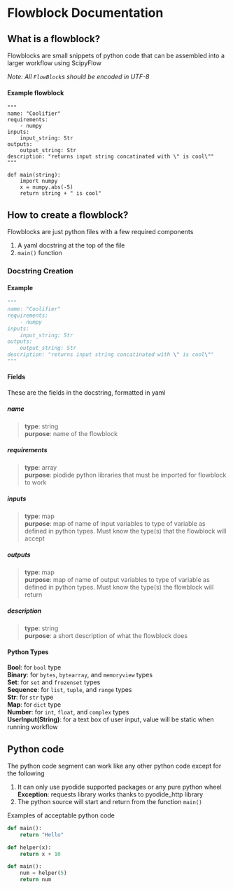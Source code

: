 # Flowblock Documentation

## What is a flowblock?
Flowblocks are small snippets of python code that can be assembled into a larger workflow using ScipyFlow

*Note: All `FlowBlock`s should be encoded in UTF-8*


#### Example flowblock
```
"""
name: "Coolifier"
requirements:
    - numpy
inputs:
    input_string: Str
outputs:
    output_string: Str
description: "returns input string concatinated with \" is cool\""
"""

def main(string):
    import numpy
    x = numpy.abs(-5)
    return string + " is cool"
```

## How to create a flowblock?
Flowblocks are just python files with a few required components
1. A yaml docstring at the top of the file
2. `main()` function

### Docstring Creation
#### Example
```py
"""
name: "Coolifier"
requirements:
    - numpy
inputs:
    input_string: Str
outputs:
    output_string: Str
description: "returns input string concatinated with \" is cool\""
"""
```

#### Fields
These are the fields in the docstring, formatted in yaml
##### name
>**type**: string \
**purpose**: name of the flowblock
##### requirements
>**type**: array \
**purpose**: piodide python libraries that must be imported for flowblock to work
##### inputs
>**type**: map \
**purpose**: map of name of input variables to type of variable as defined in python types. Must know the type(s) that the flowblock will accept
##### outputs
>**type**: map \
**purpose**: map of name of output variables to type of variable as defined in python types. Must know the type(s) the flowblock will return
##### description
>**type**: string \
**purpose**: a short description of what the flowblock does


#### Python Types
**Bool**: for `bool` type \
**Binary**: for `bytes`, `bytearray`, and `memoryview` types \
**Set**: for `set` and `frozenset` types \
**Sequence**: for `list`, `tuple`, and `range` types \
**Str**: for `str` type \
**Map**: for `dict` type \
**Number**: for `int`, `float`, and `complex` types \
**UserInput(String)**: for a text box of user input, value will be static when running workflow

## Python code
The python code segment can work like any other python code except for the following
1. It can only use pyodide supported packages or any pure python wheel \
   **Exception**: requests library works thanks to pyodide_http library
2. The python source will start and return from the function `main()`

Examples of acceptable python code
```py
def main():
    return "Hello"
```
```py
def helper(x):
    return x + 10

def main():
    num = helper(5)
    return num
```
